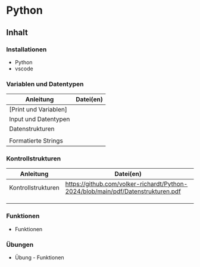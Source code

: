 # Python

## Inhalt

### Installationen

- Python
- vscode

### Variablen und Datentypen

| Anleitung                                                                                                    | Datei(en) |
| ------------------------------------------------------------------------------------------------------------ | --------- |
| [Print und Variablen]																			         			 |           |
| Input und Datentypen                                                                                         |           |
| Datenstrukturen                                                                                              |           |
|                                                                                                              |           |
| Formatierte Strings                                                                                          |           |

### Kontrollstrukturen

| Anleitung          | Datei(en) |
| ------------------ | --------- |
| Kontrollstrukturen | https://github.com/volker-richardt/Python-2024/blob/main/pdf/Datenstrukturen.pdf        |
|                    |           |
|                    |           |
|                    |           |

### Funktionen

- Funktionen

### Übungen

- Übung - Funktionen
